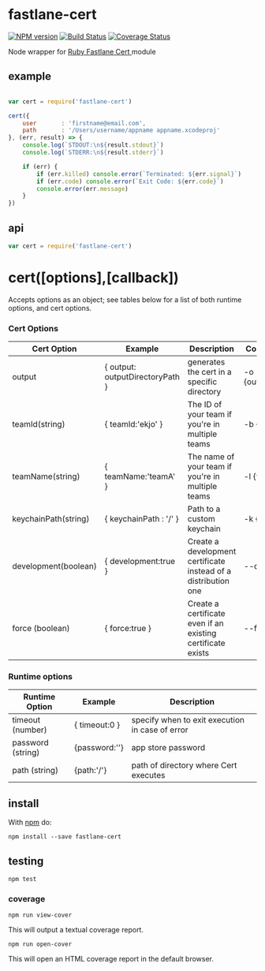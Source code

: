 # fastlane-cert

[![NPM version](https://badge.fury.io/js/fastlane-cert.png)](http://badge.fury.io/js/fastlane-cert)
[![Build Status](https://travis-ci.org/Georgette/fastlane-cert.svg?branch=master)](https://travis-ci.org/Georgette/fastlane-cert)
[![Coverage Status](https://coveralls.io/repos/Georgette/fastlane-cert/badge.png?branch=master)](https://coveralls.io/r/Georgette/fastlane-cert?branch=master)

Node wrapper for [Ruby Fastlane Cert ](https://github.com/fastlane/cert)module

## example

```javascript

var cert = require('fastlane-cert')

cert({
    user       : 'firstname@email.com',
    path       : '/Users/username/appname appname.xcodeproj'
}, (err, result) => {
    console.log(`STDOUT:\n${result.stdout}`)
    console.log(`STDERR:\n${result.stderr}`)

    if (err) {
        if (err.killed) console.error(`Terminated: ${err.signal}`)
        if (err.code) console.error(`Exit Code: ${err.code}`)
        console.error(err.message)
    }
})

```

## api

```javascript
var cert = require('fastlane-cert')

```
# cert([options],[callback])

Accepts options as an object; see tables below for a list of both runtime options, and cert options.

### Cert Options

|Cert Option |Example|Description|Command Executed|
|-------------|-------|-----------|----------------|
| output      | { output: outputDirectoryPath } | generates the cert in a specific directory | -o {outputDirectoryPath} |                                                                                                                  | user (string)       |  { user:username } | Your Apple ID Username | -u {user} |  
| teamId(string) | { teamId:'ekjo' } |   The ID of your team if you're in multiple teams | -b {teamId} |  
| teamName(string) | { teamName:'teamA' }   | The name of your team if you're in multiple teams | -l {teamName}
| keychainPath(string) | { keychainPath : '/' } | Path to a custom keychain | -k {keychainPath}|
| development(boolean) | { development:true } | Create a development certificate instead of a distribution one | --development |
| force (boolean)       | { force:true }  | Create a certificate even if an existing certificate exists | --force |                              

### Runtime options

|Runtime Option |Example|Description|
|----------------|-------|-----------|
|timeout (number)| { timeout:0 } | specify when to exit execution in case of error |
|password (string)| {password:''} | app store password |
|path (string)| {path:'/'} | path of directory where Cert executes|

## install

With [npm](https://npmjs.org) do:

```
npm install --save fastlane-cert
```

## testing

`npm test`

### coverage

`npm run view-cover`

This will output a textual coverage report.

`npm run open-cover`

This will open an HTML coverage report in the default browser.
